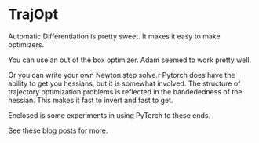 # TrajOpt

Automatic Differentiation is pretty sweet. It makes it easy to make optimizers.

You can use an out of the box optimizer. Adam seemed to work pretty well.

Or you can write your own Newton step solve.r Pytorch does have the ability to get you hessians, but it is somewhat involved. The structure of trajectory optimization problems is reflected in the bandededness of the hessian. This makes it fast to invert and fast to get.

Enclosed is some experiments in using PyTorch to these ends.

See these blog posts for more.

